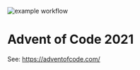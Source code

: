 ![example workflow](https://github.com/github/docs/actions/workflows/main.yml/badge.svg)

# Advent of Code 2021

See: https://adventofcode.com/
